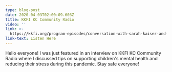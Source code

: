 ```yaml
---
type: blog-post
date: 2020-04-03T02:00:09.603Z
title: KKFI KC Community Radio
video: ''
link: >-
  https://kkfi.org/program-episodes/conversation-with-sarah-kaiser-and-vlad-sainte-as-we-discuss-mental-health-tips-for-reducing-your-childrens-stress/
link-text: Listen Here
---
```

Hello everyone! I was just featured in an interview on KKFI KC Community Radio where I discussed tips on supporting children's mental health and reducing their stress during this pandemic. Stay safe everyone!
